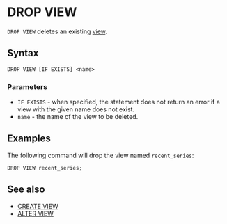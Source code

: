 # DROP VIEW

`DROP VIEW` deletes an existing [view](../../../../concepts/datamodel/view).

## Syntax

```yql
DROP VIEW [IF EXISTS] <name>
```

### Parameters

* `IF EXISTS` - when specified, the statement does not return an error if a view with the given name does not exist.
* `name` - the name of the view to be deleted.

## Examples

The following command will drop the view named `recent_series`:

```yql
DROP VIEW recent_series;
```

## See also

* [CREATE VIEW](create-view.md)
* [ALTER VIEW](alter-view.md)
